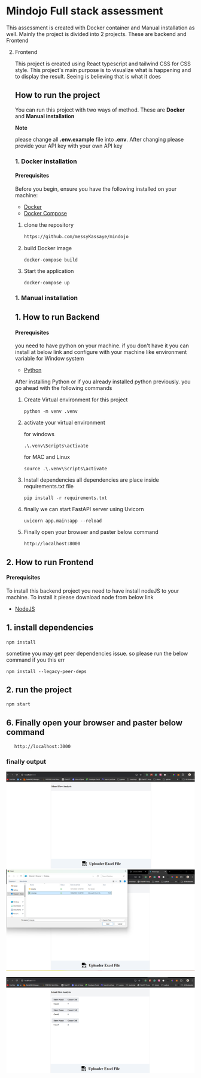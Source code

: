 # Mindojo Full stack assessment

This assessment is created with Docker container and Manual installation as well. Mainly the project is divided into 2 projects. These are backend and Frontend

2. Frontend

   This project is created using React typescript and tailwind CSS for CSS style. This project's main purpose is to visualize what is happening and to display the result. Seeing is believing that is what it does

   ## How to run the project

   You can run this project with two ways of method. These are **Docker** and **Manual installation**

   **Note**

   please change all **.env.example** file into **.env**. After changing please provide your API key with your own API key

   ### 1. Docker installation

   #### Prerequisites

   Before you begin, ensure you have the following installed on your machine:

   - [Docker](https://www.docker.com/get-started)
   - [Docker Compose](https://docs.docker.com/compose/install/)

   1. clone the repository

      ```bash
      https://github.com/messyKassaye/mindojo
      ```

   2. build Docker image

      ```base
      docker-compose build
      ```

   3. Start the application
      ```base
      docker-compose up
      ```

   ### 1. Manual installation

   ## 1. How to run **Backend**

   #### Prerequisites

   you need to have python on your machine. if you don't have it you can install at below link and configure with your machine like environment variable for Window system

   - [Python](https://www.python.org/)

   After installing Python or if you already installed python previously. you go ahead with the following commands

   1. Create Virtual environment for this project

      ```base
      python -m venv .venv
      ```

   2. activate your virtual environment

      for windows

      ```base
      .\.venv\Scripts\activate
      ```

      for MAC and Linux

      ```base
      source .\.venv\Scripts\activate

      ```

   3. Install dependencies
      all dependencies are place inside requirements.txt file

      ```base
      pip install -r requirements.txt
      ```

   4. finally we can start FastAPI server using Uvicorn
      ```base
      uvicorn app.main:app --reload
      ```
   5. Finally open your browser and paster below command
      ```base
      http://localhost:8000
      ```

## 2. How to run Frontend

#### Prerequisites

To install this backend project you need to have install nodeJS to your machine. To install it please download node from below link

- [NodeJS](https://nodejs.org/en)

## 1. install dependencies

```base
npm install
```

sometime you may get peer dependencies issue. so please run the below command if you this err

```base
npm install --legacy-peer-deps
```

## 2. run the project

```base
npm start
```

## 6. Finally open your browser and paster below command

```base
   http://localhost:3000
```

### finally output

![Full Screen shot](./screenshots/Screenshot2024-10-08183809.png)
![Screen shot](./screenshots/Screenshot2024-10-08183856.png)

![Screen shot](./screenshots/Screenshot2024-10-08183916.png)
